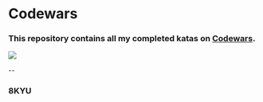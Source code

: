 # Codewars

### This repository contains all my completed katas on [Codewars](https://www.codewars.com/kata/search/swift?q=&beta=false).
![](https://www.codewars.com/users/deathlezz/badges/large)

--
### 8KYU
